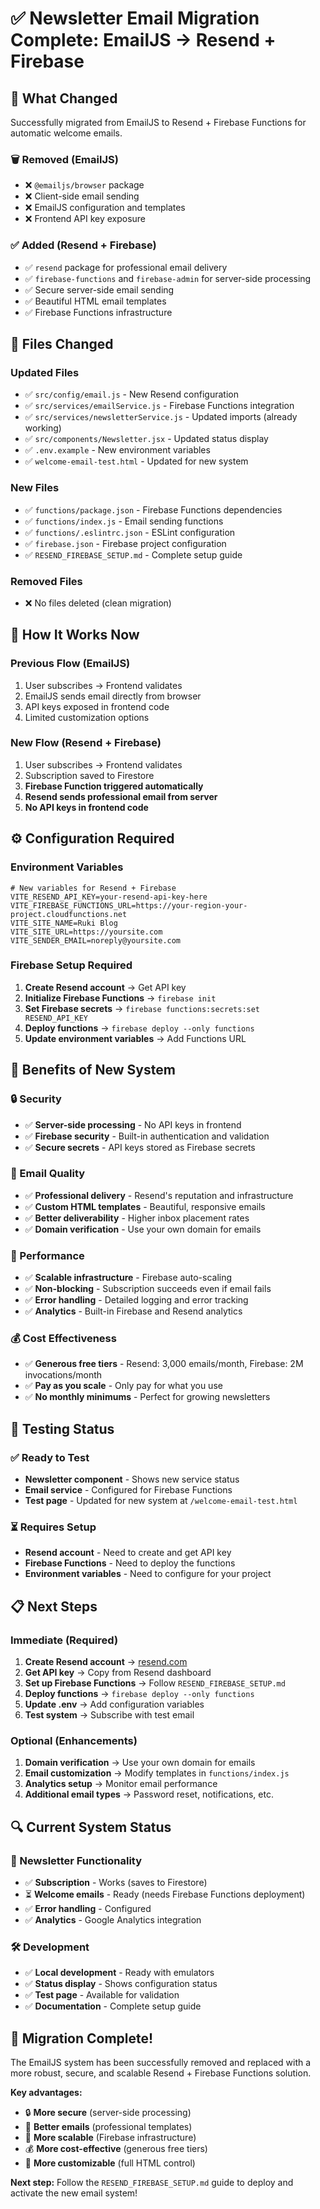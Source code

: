# ✅ Newsletter Email Migration Complete: EmailJS → Resend + Firebase

## 🔄 What Changed

Successfully migrated from EmailJS to Resend + Firebase Functions for automatic welcome emails.

### 🗑️ Removed (EmailJS)
- ❌ `@emailjs/browser` package
- ❌ Client-side email sending
- ❌ EmailJS configuration and templates
- ❌ Frontend API key exposure

### ✅ Added (Resend + Firebase)
- ✅ `resend` package for professional email delivery
- ✅ `firebase-functions` and `firebase-admin` for server-side processing
- ✅ Secure server-side email sending
- ✅ Beautiful HTML email templates
- ✅ Firebase Functions infrastructure

## 📁 Files Changed

### Updated Files
- ✅ `src/config/email.js` - New Resend configuration
- ✅ `src/services/emailService.js` - Firebase Functions integration
- ✅ `src/services/newsletterService.js` - Updated imports (already working)
- ✅ `src/components/Newsletter.jsx` - Updated status display
- ✅ `.env.example` - New environment variables
- ✅ `welcome-email-test.html` - Updated for new system

### New Files
- ✅ `functions/package.json` - Firebase Functions dependencies
- ✅ `functions/index.js` - Email sending functions
- ✅ `functions/.eslintrc.json` - ESLint configuration
- ✅ `firebase.json` - Firebase project configuration
- ✅ `RESEND_FIREBASE_SETUP.md` - Complete setup guide

### Removed Files
- ❌ No files deleted (clean migration)

## 🚀 How It Works Now

### Previous Flow (EmailJS)
1. User subscribes → Frontend validates
2. EmailJS sends email directly from browser
3. API keys exposed in frontend code
4. Limited customization options

### New Flow (Resend + Firebase)
1. User subscribes → Frontend validates
2. Subscription saved to Firestore
3. **Firebase Function triggered automatically**
4. **Resend sends professional email from server**
5. **No API keys in frontend code**

## ⚙️ Configuration Required

### Environment Variables
```env
# New variables for Resend + Firebase
VITE_RESEND_API_KEY=your-resend-api-key-here
VITE_FIREBASE_FUNCTIONS_URL=https://your-region-your-project.cloudfunctions.net
VITE_SITE_NAME=Ruki Blog
VITE_SITE_URL=https://yoursite.com
VITE_SENDER_EMAIL=noreply@yoursite.com
```

### Firebase Setup Required
1. **Create Resend account** → Get API key
2. **Initialize Firebase Functions** → `firebase init`
3. **Set Firebase secrets** → `firebase functions:secrets:set RESEND_API_KEY`
4. **Deploy functions** → `firebase deploy --only functions`
5. **Update environment variables** → Add Functions URL

## 🎯 Benefits of New System

### 🔒 Security
- ✅ **Server-side processing** - No API keys in frontend
- ✅ **Firebase security** - Built-in authentication and validation
- ✅ **Secure secrets** - API keys stored as Firebase secrets

### 📧 Email Quality
- ✅ **Professional delivery** - Resend's reputation and infrastructure
- ✅ **Custom HTML templates** - Beautiful, responsive emails
- ✅ **Better deliverability** - Higher inbox placement rates
- ✅ **Domain verification** - Use your own domain for emails

### 🚀 Performance
- ✅ **Scalable infrastructure** - Firebase auto-scaling
- ✅ **Non-blocking** - Subscription succeeds even if email fails
- ✅ **Error handling** - Detailed logging and error tracking
- ✅ **Analytics** - Built-in Firebase and Resend analytics

### 💰 Cost Effectiveness
- ✅ **Generous free tiers** - Resend: 3,000 emails/month, Firebase: 2M invocations/month
- ✅ **Pay as you scale** - Only pay for what you use
- ✅ **No monthly minimums** - Perfect for growing newsletters

## 🧪 Testing Status

### ✅ Ready to Test
- **Newsletter component** - Shows new service status
- **Email service** - Configured for Firebase Functions
- **Test page** - Updated for new system at `/welcome-email-test.html`

### ⏳ Requires Setup
- **Resend account** - Need to create and get API key
- **Firebase Functions** - Need to deploy the functions
- **Environment variables** - Need to configure for your project

## 📋 Next Steps

### Immediate (Required)
1. **Create Resend account** → [resend.com](https://resend.com)
2. **Get API key** → Copy from Resend dashboard
3. **Set up Firebase Functions** → Follow `RESEND_FIREBASE_SETUP.md`
4. **Deploy functions** → `firebase deploy --only functions`
5. **Update .env** → Add configuration variables
6. **Test system** → Subscribe with test email

### Optional (Enhancements)
1. **Domain verification** → Use your own domain for emails
2. **Email customization** → Modify templates in `functions/index.js`
3. **Analytics setup** → Monitor email performance
4. **Additional email types** → Password reset, notifications, etc.

## 🔍 Current System Status

### 📧 Newsletter Functionality
- ✅ **Subscription** - Works (saves to Firestore)
- ⏳ **Welcome emails** - Ready (needs Firebase Functions deployment)
- ✅ **Error handling** - Configured
- ✅ **Analytics** - Google Analytics integration

### 🛠️ Development
- ✅ **Local development** - Ready with emulators
- ✅ **Status display** - Shows configuration status
- ✅ **Test page** - Available for validation
- ✅ **Documentation** - Complete setup guide

## 🎉 Migration Complete!

The EmailJS system has been successfully removed and replaced with a more robust, secure, and scalable Resend + Firebase Functions solution.

**Key advantages:**
- 🔒 **More secure** (server-side processing)
- 📧 **Better emails** (professional templates)
- 🚀 **More scalable** (Firebase infrastructure)
- 💰 **More cost-effective** (generous free tiers)
- 🔧 **More customizable** (full HTML control)

**Next step:** Follow the `RESEND_FIREBASE_SETUP.md` guide to deploy and activate the new email system!
